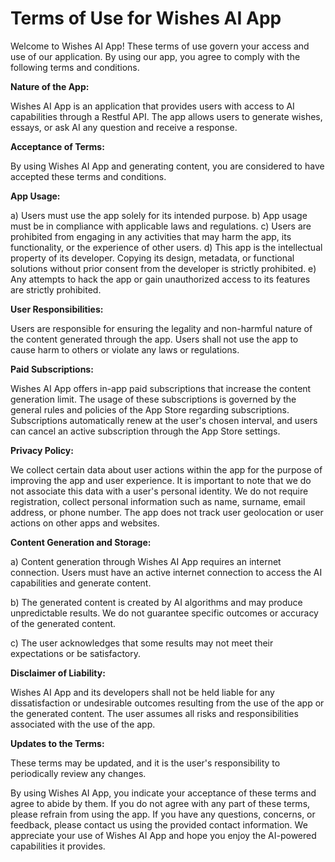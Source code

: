 <h1>Terms of Use for Wishes AI App</h1>

Welcome to Wishes AI App! These terms of use govern your access and use of our application. By using our app, you agree to comply with the following terms and conditions.

**Nature of the App:**

Wishes AI App is an application that provides users with access to AI capabilities through a Restful API. The app allows users to generate wishes, essays, or ask AI any question and receive a response.

**Acceptance of Terms:**

By using Wishes AI App and generating content, you are considered to have accepted these terms and conditions.

**App Usage:**

a) Users must use the app solely for its intended purpose.
b) App usage must be in compliance with applicable laws and regulations.
c) Users are prohibited from engaging in any activities that may harm the app, its functionality, or the experience of other users.
d) This app is the intellectual property of its developer. Copying its design, metadata, or functional solutions without prior consent from the developer is strictly prohibited.
e) Any attempts to hack the app or gain unauthorized access to its features are strictly prohibited.

**User Responsibilities:**

Users are responsible for ensuring the legality and non-harmful nature of the content generated through the app. Users shall not use the app to cause harm to others or violate any laws or regulations.

**Paid Subscriptions:**

Wishes AI App offers in-app paid subscriptions that increase the content generation limit. The usage of these subscriptions is governed by the general rules and policies of the App Store regarding subscriptions. Subscriptions automatically renew at the user's chosen interval, and users can cancel an active subscription through the App Store settings.

**Privacy Policy:**

We collect certain data about user actions within the app for the purpose of improving the app and user experience. It is important to note that we do not associate this data with a user's personal identity. We do not require registration, collect personal information such as name, surname, email address, or phone number. The app does not track user geolocation or user actions on other apps and websites.

**Content Generation and Storage:**

a) Content generation through Wishes AI App requires an internet connection. Users must have an active internet connection to access the AI capabilities and generate content.

b) The generated content is created by AI algorithms and may produce unpredictable results. We do not guarantee specific outcomes or accuracy of the generated content.

c) The user acknowledges that some results may not meet their expectations or be satisfactory.

**Disclaimer of Liability:**

Wishes AI App and its developers shall not be held liable for any dissatisfaction or undesirable outcomes resulting from the use of the app or the generated content. The user assumes all risks and responsibilities associated with the use of the app.

**Updates to the Terms:**

These terms may be updated, and it is the user's responsibility to periodically review any changes.

By using Wishes AI App, you indicate your acceptance of these terms and agree to abide by them. If you do not agree with any part of these terms, please refrain from using the app.
If you have any questions, concerns, or feedback, please contact us using the provided contact information. We appreciate your use of Wishes AI App and hope you enjoy the AI-powered capabilities it provides.

